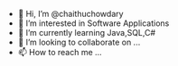 - 👋 Hi, I’m @chaithuchowdary
- 👀 I’m interested in Software Applications
- 🌱 I’m currently learning Java,SQL,C#
- 💞️ I’m looking to collaborate on ...
- 📫 How to reach me ...

<!---
chaithuchowdary/chaithuchowdary is a ✨ special ✨ repository because its `README.md` (this file) appears on your GitHub profile.
You can click the Preview link to take a look at your changes.
--->
